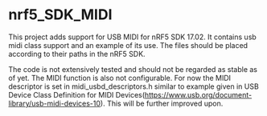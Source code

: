 # nrf5_SDK_MIDI

This project adds support for USB MIDI for nRF5 SDK 17.02. It contains usb midi class support and an example of its use. The files should be placed according to their paths in the nRF5 SDK.

The code is not extensively tested and should not be regarded as stable as of yet. The MIDI function is also not configurable. For now the MIDI descriptor is set in midi_usbd_descriptors.h similar to example given in USB Device Class Definition for MIDI Devices(https://www.usb.org/document-library/usb-midi-devices-10). This will be further improved upon.
